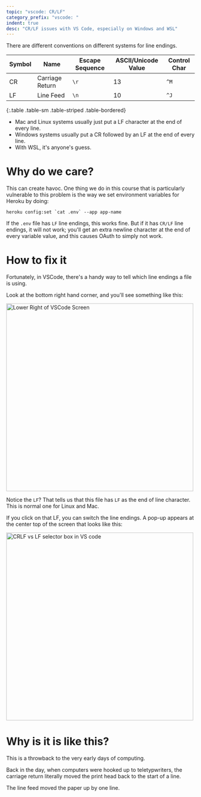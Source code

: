 ```yaml
---
topic: "vscode: CR/LF"
category_prefix: "vscode: "
indent: true
desc: "CR/LF issues with VS Code, especially on Windows and WSL"
---
```


There are different conventions on different systems for line endings.

| Symbol | Name | Escape Sequence | ASCII/Unicode Value | Control Char |
|--------|------|-----------------|---------------------|--------------|
| CR     | Carriage Return | `\r` | 13 | `^M` | 
| LF     | Line Feed | `\n` | 10 | `^J` | 
{:.table .table-sm .table-striped .table-bordered}

* Mac and Linux systems usually just put a LF character at the end of every line.
* Windows systems usually put a CR followed by an LF at the end of every line.
* With WSL, it's anyone's guess.

# Why do we care?

This can create havoc.  One thing we do in this course that is particularly vulnerable to this 
problem is the way we set environment variables for Heroku by doing:

```
heroku config:set `cat .env` --app app-name
```

If the `.env` file has `LF` line endings, this works fine.  But if it has `CR/LF` line endings,
it will not work; you'll get an extra newline character at the end of every variable value, and this
causes OAuth to simply not work.

# How to fix it

Fortunately, in VSCode, there's a handy way to tell which line endings a file is using.

Look at the bottom right hand corner, and you'll see something like this:


<img alt="Lower Right of VSCode Screen" src="https://user-images.githubusercontent.com/1119017/150617886-00e2100b-d06a-4a69-a513-5d554389fa8d.png" width="500" />

Notice the `LF`?  That tells us that this file has `LF` as the end of line character. This is normal one
for Linux and Mac.

If you click on that LF, you can switch the line endings.  A pop-up appears at the center top of the screen that looks like this:


<img alt="CRLF vs LF selector box in VS code" src="https://user-images.githubusercontent.com/1119017/150618113-270e8ac4-2977-4bcd-b940-ffe1ad339eec.png" width="500" />


# Why is it is like this?

This is a throwback to the very early days of computing.

Back in the day, when computers were hooked up to teletypwriters, the carriage return literally
moved the print head back to the start of a line.

The line feed moved the paper up by one line.
